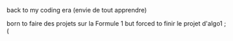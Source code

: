 back to my coding era (envie de tout apprendre)

born to faire des projets sur la Formule 1 but forced to finir le projet d'algo1 ;(
